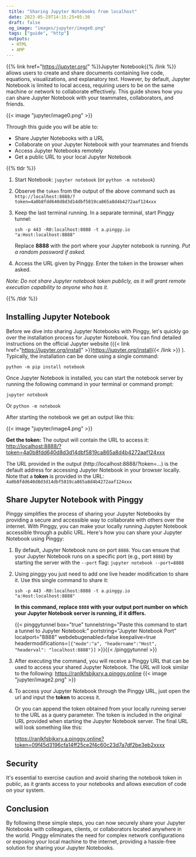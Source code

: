 ```yaml
---
 title: "Sharing Jupyter Notebooks from localhost" 
 date: 2023-05-29T14:15:25+05:30 
 draft: false 
 og_image: "images/jupyter/image0.png"
 tags: ["guide", "http"]
 outputs:
  - HTML
  - AMP
---
```


{{% link href="https://jupyter.org/" %}}Jupyter Notebook{{% /link %}} allows users to create and share documents containing live code, equations, visualizations, and explanatory text. However, by default, Jupyter Notebook is limited to local access, requiring users to be on the same machine or network to collaborate effectively. This guide shows how you can share Jupyter Notebook with your teammates, collaborators, and friends.

{{< image "jupyter/image0.png" >}}

Through this guide you will be able to:

- Share Jupyter Notebooks with a URL
- Collaborate on your Jupyter Notebook with your teammates and friends
- Access Jupyter Notebooks remotely
- Get a public URL to your local Jupyter Notebook

{{% tldr %}}

1. Start Notebook: `jupyter notebook` (or `python -m notebook`)
2. Observe the `token` from the output of the above command such as `http://localhost:8888/?token=4a0b8fdd640d8d3d14dbf5819ca865a8d4b4272aaf124xxx`
3. Keep the last terminal running. In a separate terminal, start Pinggy tunnel:

   ```
   ssh -p 443 -R0:localhost:8888 -t a.pinggy.io "a:Host:localhost:8888"
   ```

   Replace **8888** with the port where your Jupyter notebook is running. _Put a random password if asked._

4. Access the URL given by Pinggy. Enter the token in the browser when asked.

_Note: Do not share Jupyter notebook token publicly, as it will grant remote execution capability to anyone who has it._

{{% /tldr %}}

## Installing Jupyter Notebook

Before we dive into sharing Jupyter Notebooks with Pinggy, let's quickly go over the installation process for Jupyter Notebook. You can find detailed instructions on the official Jupyter website ({{< link href="https://jupyter.org/install" >}}https://jupyter.org/install{{< /link >}} ). Typically, the installation can be done using a single command:

```
python -m pip install notebook
```

Once Jupyter Notebook is installed, you can start the notebook server by running the following command in your terminal or command prompt:

```
jupyter notebook
```

Or `python -m notebook`

After starting the notebook we get an output like this:

{{< image "jupyter/image4.png" >}}

**Get the token:** The output will contain the URL to access it:
[http://localhost:8888/?token=4a0b8fdd640d8d3d14dbf5819ca865a8d4b4272aaf124xxx](#)

The URL provided in the output (http://localhost:8888/?token=...) is the default address for accessing Jupyter Notebook in your browser locally. Note that a **token** is provided in the URL: `4a0b8fdd640d8d3d14dbf5819ca865a8d4b4272aaf124xxx`

## Share Jupyter Notebook with Pinggy

Pinggy simplifies the process of sharing your Jupyter Notebooks by providing a secure and accessible way to collaborate with others over the internet. With Pinggy, you can make your locally running Jupyter Notebook accessible through a public URL. Here's how you can share your Jupyter Notebook using Pinggy:

1.  By default, Jupyter Notebook runs on port `8888`. You can ensure that your Jupyter Notebook runs on a specific port (e.g., port `8888`) by starting the server with the `--port` flag: `jupyter notebook --port=8888`

2.  Using pinggy you just need to add one live header modification to share it. Use this single command to share it:

    ```
    ssh -p 443 -R0:localhost:8888 -t a.pinggy.io "a:Host:localhost:8888"
    ```

    **In this command, replace `8888` with your output port number on which your Jupyter Notebook server is running, if it differs.**

    {{< pinggytunnel box="true" tunnelstring="Paste this command to start a tunnel to Jupyter Notebook:" portstring="Jupyter Notebook Port" localport="8888" webdebugenabled=false keepalive=true headermodifications=`[{"mode":"a", "headername":"Host", "headerval": "localhost:8888"}]` >}}{{< /pinggytunnel >}}

3.  After executing the command, you will receive a Pinggy URL that can be used to access your shared Jupyter Notebook. The URL will look similar to the following: https://ranlkfsbjkxry.a.pinggy.online
    {{< image "jupyter/image2.png" >}}

4.  To access your Jupyter Notebook through the Pinggy URL, just open the url and input the **token** to access it.

    Or you can append the token obtained from your locally running server to the URL as a query parameter. The token is included in the original URL provided when starting the Jupyter Notebook server. The final URL will look something like this:

    https://ranlkfsbjkxry.a.pinggy.online?token=09f45d3196cfa14ff25ce2f4c60c23d7a7df2be3eb2xxxx

## Security

It's essential to exercise caution and avoid sharing the notebook token in public, as it grants access to your notebooks and allows execution of code on your system.

## Conclusion

By following these simple steps, you can now securely share your Jupyter Notebooks with colleagues, clients, or collaborators located anywhere in the world. Pinggy eliminates the need for complex network configurations or exposing your local machine to the internet, providing a hassle-free solution for sharing your Jupyter Notebooks.
